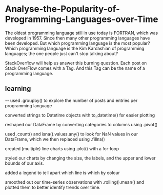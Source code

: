 # Analyse-the-Popularity-of-Programming-Languages-over-Time
The oldest programming language still in use today is FORTRAN, which was developed in 1957. Since then many other programming languages have been developed. But which programming language is the most popular? Which programming language is the Kim Kardashian of programming languages; the one people just can't stop talking about? 

StackOverflow will help us answer this burning question. Each post on Stack OverFlow comes with a Tag. And this Tag can be the name of a programming language.

## learning

-- used .groupby() to explore the number of posts and entries per programming language

converted strings to Datetime objects with to_datetime() for easier plotting

reshaped our DataFrame by converting categories to columns using .pivot()

used .count() and isna().values.any() to look for NaN values in our DataFrame, which we then replaced using .fillna()

created (multiple) line charts using .plot() with a for-loop

styled our charts by changing the size, the labels, and the upper and lower bounds of our axis.

added a legend to tell apart which line is which by colour

smoothed out our time-series observations with .rolling().mean() and plotted them to better identify trends over time.
